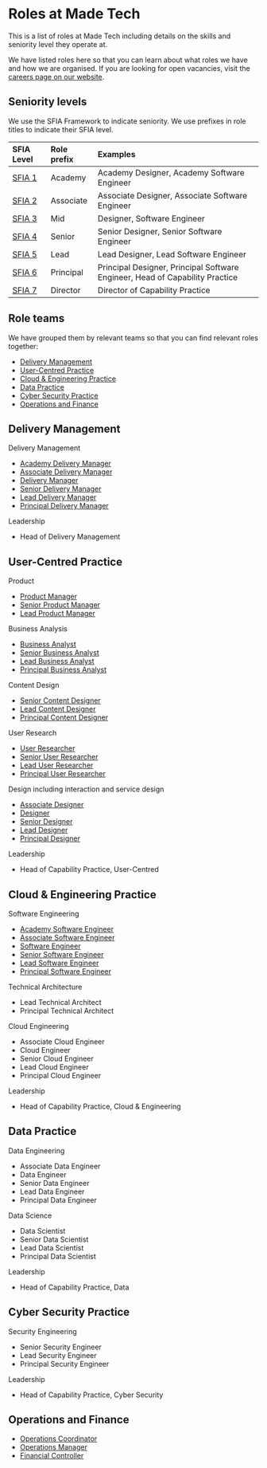 # Roles at Made Tech

This is a list of roles at Made Tech including details on the skills and seniority level they operate at.

We have listed roles here so that you can learn about what roles we have and how we are organised. If you are looking for open vacancies, visit the [careers page on our website](https://madetech.com/careers).

## Seniority levels

We use the SFIA Framework to indicate seniority. We use prefixes in role titles to indicate their SFIA level.

| SFIA Level | Role prefix | Examples |
| :- | :- | :- |
| [SFIA 1](https://sfia-online.org/en/sfia-8/responsibilities/level-1) | Academy | Academy Designer, Academy Software Engineer |
| [SFIA 2](https://sfia-online.org/en/sfia-8/responsibilities/level-2) | Associate | Associate Designer, Associate Software Engineer |
| [SFIA 3](https://sfia-online.org/en/sfia-8/responsibilities/level-3) | Mid | Designer, Software Engineer |
| [SFIA 4](https://sfia-online.org/en/sfia-8/responsibilities/level-4) | Senior | Senior Designer, Senior Software Engineer |
| [SFIA 5](https://sfia-online.org/en/sfia-8/responsibilities/level-5) | Lead | Lead Designer, Lead Software Engineer |
| [SFIA 6](https://sfia-online.org/en/sfia-8/responsibilities/level-6) | Principal | Principal Designer, Principal Software Engineer, Head of Capability Practice |
| [SFIA 7](https://sfia-online.org/en/sfia-8/responsibilities/level-7) | Director | Director of Capability Practice |

## Role teams

We have grouped them by relevant teams so that you can find relevant roles together:

- [Delivery Management](#delivery-management)
- [User-Centred Practice](#user-centred-practice)
- [Cloud & Engineering Practice](#cloud--engineering-practice)
- [Data Practice](#data-practice)
- [Cyber Security Practice](#cyber-security-practice)
- [Operations and Finance](#operations-and-finance)

## Delivery Management

Delivery Management
- [Academy Delivery Manager](delivery_manager.md)
- [Associate Delivery Manager](delivery_manager.md)
- [Delivery Manager](delivery_manager.md)
- [Senior Delivery Manager](delivery_manager.md)
- [Lead Delivery Manager](delivery_manager.md)
- [Principal Delivery Manager](delivery_principal.md)

Leadership
- Head of Delivery Management

## User-Centred Practice

Product
- [Product Manager](product_manager.md)
- [Senior Product Manager](senior_product_manager.md)
- [Lead Product Manager](lead_product_manager.md)

Business Analysis
- [Business Analyst](business_analyst.md)
- [Senior Business Analyst](senior_business_analyst.md)
- [Lead Business Analyst](lead_business_analyst.md)
- [Principal Business Analyst](Principal_Business_Analyst.md)

Content Design
- [Senior Content Designer](senior_content_designer.md)
- [Lead Content Designer](lead_content_designer.md)
- [Principal Content Designer](ucd_principal.md)

User Research
- [User Researcher](user_researcher.md)
- [Senior User Researcher](senior_user_researcher.md)
- [Lead User Researcher](lead_user_researcher.md)
- [Principal User Researcher](ucd_principal.md)

Design including interaction and service design
- [Associate Designer](associate_designer.md)
- [Designer](designer.md)
- [Senior Designer](senior_designer.md)
- [Lead Designer](lead_designer.md)
- [Principal Designer](ucd_principal.md)

Leadership

- Head of Capability Practice, User-Centred

## Cloud & Engineering Practice

Software Engineering
 - [Academy Software Engineer](academy_software_engineer.md)
 - [Associate Software Engineer](software_engineer_1.md)
 - [Software Engineer](software_engineer_2.md)
 - [Senior Software Engineer](senior_software_engineer.md)
 - [Lead Software Engineer](lead_software_engineer.md)
 - [Principal Software Engineer](principal_technologist.md)

Technical Architecture
 - Lead Technical Architect
 - Principal Technical Architect

Cloud Engineering
 - Associate Cloud Engineer
 - Cloud Engineer
 - Senior Cloud Engineer
 - Lead Cloud Engineer
 - Principal Cloud Engineer

Leadership

- Head of Capability Practice, Cloud & Engineering

## Data Practice

Data Engineering
 - Associate Data Engineer
 - Data Engineer
 - Senior Data Engineer
 - Lead Data Engineer
 - Principal Data Engineer

Data Science
 - Data Scientist
 - Senior Data Scientist
 - Lead Data Scientist
 - Principal Data Scientist

Leadership

- Head of Capability Practice, Data

## Cyber Security Practice

Security Engineering
 - Senior Security Engineer
 - Lead Security Engineer
 - Principal Security Engineer

Leadership

- Head of Capability Practice, Cyber Security

## Operations and Finance

- [Operations Coordinator](operations_coordinator.md)
- [Operations Manager](operations_manager.md)
- [Financial Controller](financial_controller.md)
